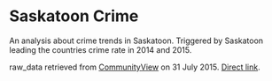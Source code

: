 # Saskatoon Crime

An analysis about crime trends in Saskatoon. Triggered by Saskatoon leading the
countries crime rate in 2014 and 2015.

raw_data retrieved from [CommunityView](http://www.communityview.ca) on 31 July
2015. [Direct link](http://www.communityview.ca/Catalogue/ResourceList/Browse/2).
